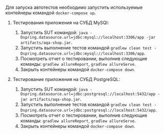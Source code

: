 Для запуска автотестов необходимо запустить используемые контейнеры командой `docker-compose up`.

1. Тестирования приложения на СУБД MySQl:
    1. Запустить SUT командой: `java -Dspring.datasource.url=jdbc:mysql://localhost:3306/app -jar artifacts/aqa-shop.jar`.
    2. Запустить выполнение тестов командой `gradlew clean test -Dspring.datasource.url=jdbc:mysql://localhost:3306/app`.
    3. Посмотреть отчет о тестировании, выполнив следующие команды: `gradlew allureReport`, `gradlew allureServe`.
    4. Закрыть контейнеры командой `docker-compose down`.

2. Тестирование приложения на СУБД PostgreSQL:
    1. Запустить SUT командой: `java -Dspring.datasource.url=jdbc:postgresql://localhost:5432/app -jar artifacts/aqa-shop.jar`.
    2. Запустить выполнение тестов командой `gradlew clean test -Dspring.datasource.url=jdbc:postgresql://localhost:5432/app`.
    3. Посмотреть отчет о тестировании, выполнив следующие команды: `gradlew allureReport`, `gradlew allureServe`.
    4. Закрыть контейнеры командой `docker-compose down`.



